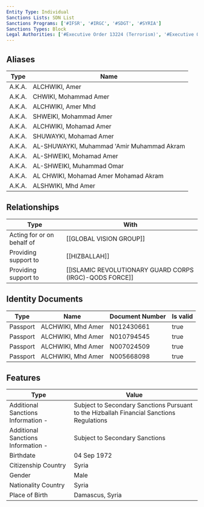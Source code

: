 ```yaml
---
Entity Type: Individual
Sanctions Lists: SDN List
Sanctions Programs: ['#IFSR', '#IRGC', '#SDGT', '#SYRIA']
Sanctions Types: Block
Legal Authorities: ['#Executive Order 13224 (Terrorism)', '#Executive Order 13582 (Syria)']
---
```


## Aliases
| Type  | Name      | 
|-------|-----------|
| A.K.A. | ALCHWIKI, Amer |
| A.K.A. | CHWIKI, Mohammad Amer |
| A.K.A. | ALCHWIKI, Amer Mhd |
| A.K.A. | SHWEIKI, Mohammad Amer |
| A.K.A. | ALCHWIKI, Mohamad Amer |
| A.K.A. | SHUWAYKI, Mohamad Amer |
| A.K.A. | AL-SHUWAYKI, Muhammad 'Amir Muhammad Akram |
| A.K.A. | AL-SHWEIKI, Mohamad Amer |
| A.K.A. | AL-SHWEIKI, Muhammad Omar |
| A.K.A. | AL CHWIKI, Mohamad Amer Mohamad Akram |
| A.K.A. | ALSHWIKI, Mhd Amer |

## Relationships
| Type  | With      | 
|-------|-----------|
| Acting for or on behalf of | [[GLOBAL VISION GROUP]] |
| Providing support to | [[HIZBALLAH]] |
| Providing support to | [[ISLAMIC REVOLUTIONARY GUARD CORPS (IRGC)-QODS FORCE]] |

## Identity Documents
| Type  | Name      | Document Number | Is valid |
|-------|-----------|-----------------|----------|
| Passport | ALCHWIKI, Mhd Amer | N012430661 | true |
| Passport | ALCHWIKI, Mhd Amer | N010794545 | true |
| Passport | ALCHWIKI, Mhd Amer | N007024509 | true |
| Passport | ALCHWIKI, Mhd Amer | N005668098 | true |

## Features
| Type  | Value      |
|-------|------------|
| Additional Sanctions Information - | Subject to Secondary Sanctions Pursuant to the Hizballah Financial Sanctions Regulations |
| Additional Sanctions Information - | Subject to Secondary Sanctions |
| Birthdate | 04 Sep 1972 |
| Citizenship Country | Syria |
| Gender | Male |
| Nationality Country | Syria |
| Place of Birth | Damascus, Syria |
